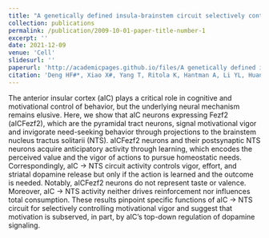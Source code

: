 ```yaml
---
title: "A genetically defined insula-brainstem circuit selectively controls motivational vigor"
collection: publications
permalink: /publication/2009-10-01-paper-title-number-1
excerpt: ''
date: 2021-12-09
venue: 'Cell'
slidesurl: ''
paperurl: 'http://academicpages.github.io/files/A genetically defined insula-brainstem circuit selectively controls motivational vigor.pdf'
citation: 'Deng HF#*, Xiao X#, Yang T, Ritola K, Hantman A, Li YL, Huang ZJ, Li B*(2021). A genetically defined insula-brainstem circuit selectively controls motivational vigor. Cell. 184(26): 6344-6360.e18(*corresponding author,#co-first author)'
---
```


The anterior insular cortex (aIC) plays a critical role in cognitive and motivational control of behavior, but the underlying neural mechanism remains elusive. Here, we show that aIC neurons expressing Fezf2 (aICFezf2), which are the pyramidal tract neurons, signal motivational vigor and invigorate need-seeking behavior through projections to the brainstem nucleus tractus solitarii (NTS). aICFezf2 neurons and their postsynaptic NTS neurons acquire anticipatory activity through learning, which encodes the perceived value and the vigor of actions to pursue homeostatic needs. Correspondingly, aIC → NTS circuit activity controls vigor, effort, and striatal dopamine release but only if the action is learned and the outcome is needed. Notably, aICFezf2 neurons do not represent taste or valence. Moreover, aIC → NTS activity neither drives reinforcement nor influences total consumption. These results pinpoint specific functions of aIC → NTS circuit for selectively controlling motivational vigor and suggest that motivation is subserved, in part, by aIC’s top-down regulation of dopamine signaling.
